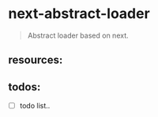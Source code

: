 # next-abstract-loader
> Abstract loader based on next.


## resources:

## todos:
- [ ] todo list..

